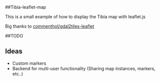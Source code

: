 ##Tibia-leaflet-map

This is a small example of how to display the Tibia map with leaflet.js

Big thanks to [commenthol/gdal2tiles-leaflet](https://github.com/commenthol/gdal2tiles-leaflet)


##TODO

Ideas
-----

 * Custom markers
 * Backend for multi-user functionality (Sharing map instances, markers, etc..)
